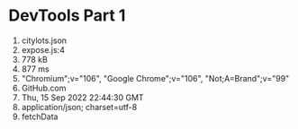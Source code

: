 # DevTools Part 1
1. citylots.json
2. expose.js:4
3. 778 kB
4. 877 ms
5. "Chromium";v="106", "Google Chrome";v="106", "Not;A=Brand";v="99"
6. GitHub.com
7. Thu, 15 Sep 2022 22:44:30 GMT
8. application/json; charset=utf-8
9. fetchData